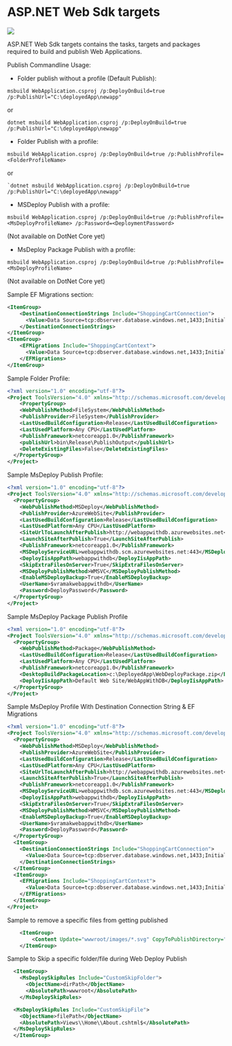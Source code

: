 ASP.NET Web Sdk targets
======================
<a href="http://aspnetci/viewType.html?buildTypeId=Lite_WebSdk&guest=1">
<img src="http://aspnetci/app/rest/builds/buildType:(id:Lite_WebSdk)/statusIcon"/>
</a>

ASP.NET Web Sdk targets contains the tasks, targets and packages required to build and publish Web Applications.

Publish Commandline Usage:

- Folder publish without a profile (Default Publish):

```
msbuild WebApplication.csproj /p:DeployOnBuild=true /p:PublishUrl="C:\deployedApp\newapp"
```
or
```
dotnet msbuild WebApplication.csproj /p:DeployOnBuild=true /p:PublishUrl="C:\deployedApp\newapp"
```

- Folder Publish with a profile:
```
msbuild WebApplication.csproj /p:DeployOnBuild=true /p:PublishProfile=<FolderProfileName>
````
or
```
`dotnet msbuild WebApplication.csproj /p:DeployOnBuild=true /p:PublishUrl="C:\deployedApp\newapp"
```

 - MSDeploy Publish with a profile:
```
msbuild WebApplication.csproj /p:DeployOnBuild=true /p:PublishProfile=<MsDeployProfileName> /p:Password=<DeploymentPassword>
```
(Not available on DotNet Core yet)

 - MsDeploy Package Publish with a profile:
```
msbuild WebApplication.csproj /p:DeployOnBuild=true /p:PublishProfile=<MsDeployProfileName>
```
(Not available on DotNet Core yet)

Sample EF Migrations section:
```xml
<ItemGroup>
    <DestinationConnectionStrings Include="ShoppingCartConnection">
      <Value>Data Source=tcp:dbserver.database.windows.net,1433;Initial Catalog=shoppingcartdbdb_db;User Id=appUser@dbserver;Password=password</Value>
    </DestinationConnectionStrings>
</ItemGroup>
<ItemGroup>
    <EFMigrations Include="ShoppingCartContext">
      <Value>Data Source=tcp:dbserver.database.windows.net,1433;Initial Catalog=shoppingcartdbdb_db;User Id=efMigrationUser@dbserver;Password=password</Value>
    </EFMigrations>
</ItemGroup>
```
 
Sample Folder Profile:
```xml
<?xml version="1.0" encoding="utf-8"?>
<Project ToolsVersion="4.0" xmlns="http://schemas.microsoft.com/developer/msbuild/2003">
    <PropertyGroup>
    <WebPublishMethod>FileSystem</WebPublishMethod>
    <PublishProvider>FileSystem</PublishProvider>
    <LastUsedBuildConfiguration>Release</LastUsedBuildConfiguration>
    <LastUsedPlatform>Any CPU</LastUsedPlatform>
    <PublishFramework>netcoreapp1.0</PublishFramework>
    <publishUrl>bin\Release\PublishOutput</publishUrl>
    <DeleteExistingFiles>False</DeleteExistingFiles>
  </PropertyGroup>  
</Project>
```

Sample MsDeploy Publish Profile:
```xml
<?xml version="1.0" encoding="utf-8"?>
<Project ToolsVersion="4.0" xmlns="http://schemas.microsoft.com/developer/msbuild/2003">
  <PropertyGroup>
    <WebPublishMethod>MSDeploy</WebPublishMethod>
    <PublishProvider>AzureWebSite</PublishProvider>
    <LastUsedBuildConfiguration>Release</LastUsedBuildConfiguration>
    <LastUsedPlatform>Any CPU</LastUsedPlatform>
    <SiteUrlToLaunchAfterPublish>http://webappwithdb.azurewebsites.net</SiteUrlToLaunchAfterPublish>
    <LaunchSiteAfterPublish>True</LaunchSiteAfterPublish>
    <PublishFramework>netcoreapp1.0</PublishFramework>
    <MSDeployServiceURL>webappwithdb.scm.azurewebsites.net:443</MSDeployServiceURL>
    <DeployIisAppPath>webappwithdb</DeployIisAppPath>
    <SkipExtraFilesOnServer>True</SkipExtraFilesOnServer>
    <MSDeployPublishMethod>WMSVC</MSDeployPublishMethod>
    <EnableMSDeployBackup>True</EnableMSDeployBackup>
    <UserName>$vramakwebappwithdb</UserName>
	<Password>DeployPassword</Password>
  </PropertyGroup>
</Project>
```
Sample MsDeploy Package Publish Profile
```xml
<?xml version="1.0" encoding="utf-8"?>
<Project ToolsVersion="4.0" xmlns="http://schemas.microsoft.com/developer/msbuild/2003">
  <PropertyGroup>
    <WebPublishMethod>Package</WebPublishMethod>
    <LastUsedBuildConfiguration>Release</LastUsedBuildConfiguration>
    <LastUsedPlatform>Any CPU</LastUsedPlatform>
    <PublishFramework>netcoreapp1.0</PublishFramework>
    <DesktopBuildPackageLocation>c:\DeployedApp\WebDeployPackage.zip</DesktopBuildPackageLocation>
    <DeployIisAppPath>Default Web Site/WebAppWithDB</DeployIisAppPath>
  </PropertyGroup>
</Project>
```

Sample MsDeploy Profile With Destination Connection String & EF Migrations
```xml
<?xml version="1.0" encoding="utf-8"?>
<Project ToolsVersion="4.0" xmlns="http://schemas.microsoft.com/developer/msbuild/2003">
  <PropertyGroup>
    <WebPublishMethod>MSDeploy</WebPublishMethod>
    <PublishProvider>AzureWebSite</PublishProvider>
    <LastUsedBuildConfiguration>Release</LastUsedBuildConfiguration>
    <LastUsedPlatform>Any CPU</LastUsedPlatform>
    <SiteUrlToLaunchAfterPublish>http://webappwithdb.azurewebsites.net</SiteUrlToLaunchAfterPublish>
    <LaunchSiteAfterPublish>True</LaunchSiteAfterPublish>
    <PublishFramework>netcoreapp1.0</PublishFramework>
    <MSDeployServiceURL>webappwithdb.scm.azurewebsites.net:443</MSDeployServiceURL>
    <DeployIisAppPath>webappwithdb</DeployIisAppPath>
    <SkipExtraFilesOnServer>True</SkipExtraFilesOnServer>
    <MSDeployPublishMethod>WMSVC</MSDeployPublishMethod>
    <EnableMSDeployBackup>True</EnableMSDeployBackup>
    <UserName>$vramakwebappwithdb</UserName>
	<Password>DeployPassword</Password>
  </PropertyGroup>
  <ItemGroup>
    <DestinationConnectionStrings Include="ShoppingCartConnection">
      <Value>Data Source=tcp:dbserver.database.windows.net,1433;Initial Catalog=shoppingcartdbdb_db;User Id=appUser@dbserver;Password=password</Value>
    </DestinationConnectionStrings>
  </ItemGroup>
  <ItemGroup>
    <EFMigrations Include="ShoppingCartContext">
      <Value>Data Source=tcp:dbserver.database.windows.net,1433;Initial Catalog=shoppingcartdbdb_db;User Id=efMigrationUser@dbserver;Password=password</Value>
    </EFMigrations>
  </ItemGroup>
</Project>
```

Sample to remove a specific files from getting published

```xml
    <ItemGroup>
        <Content Update="wwwroot/images/*.svg" CopyToPublishDirectory="Never" />
    </ItemGroup>
```

Sample to Skip a specific folder/file during Web Deploy Publish
```xml
  <ItemGroup>
    <MsDeploySkipRules Include="CustomSkipFolder">
      <ObjectName>dirPath</ObjectName>
      <AbsolutePath>wwwroot</AbsolutePath>
    </MsDeploySkipRules>

  <MsDeploySkipRules Include="CustomSkipFile">
    <ObjectName>filePath</ObjectName>
    <AbsolutePath>Views\\Home\\About.cshtml$</AbsolutePath>
  </MsDeploySkipRules>
  </ItemGroup>
```

